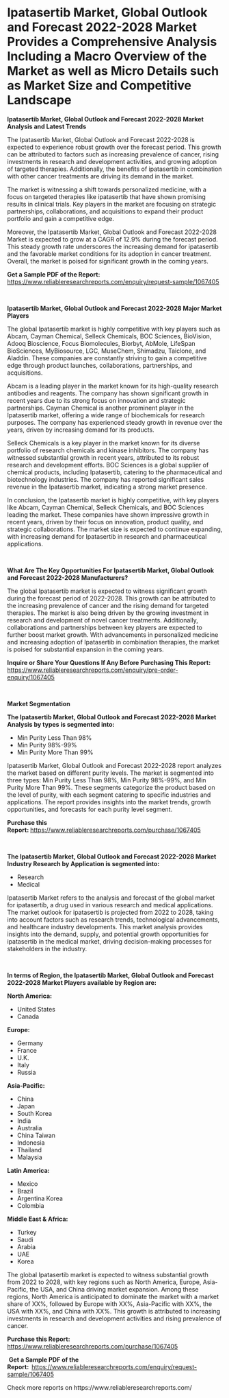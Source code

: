 <p><h1>Ipatasertib Market, Global Outlook and Forecast 2022-2028 Market Provides a Comprehensive Analysis Including a Macro Overview of the Market as well as Micro Details such as Market Size and Competitive Landscape</h1></p><p><strong>Ipatasertib Market, Global Outlook and Forecast 2022-2028 Market Analysis and Latest Trends</strong></p>
<p><p>The Ipatasertib Market, Global Outlook and Forecast 2022-2028 is expected to experience robust growth over the forecast period. This growth can be attributed to factors such as increasing prevalence of cancer, rising investments in research and development activities, and growing adoption of targeted therapies. Additionally, the benefits of ipatasertib in combination with other cancer treatments are driving its demand in the market.</p><p>The market is witnessing a shift towards personalized medicine, with a focus on targeted therapies like ipatasertib that have shown promising results in clinical trials. Key players in the market are focusing on strategic partnerships, collaborations, and acquisitions to expand their product portfolio and gain a competitive edge.</p><p>Moreover, the Ipatasertib Market, Global Outlook and Forecast 2022-2028 Market is expected to grow at a CAGR of 12.9% during the forecast period. This steady growth rate underscores the increasing demand for ipatasertib and the favorable market conditions for its adoption in cancer treatment. Overall, the market is poised for significant growth in the coming years.</p></p>
<p><strong>Get a Sample PDF of the Report:&nbsp;</strong> <a href="https://www.reliableresearchreports.com/enquiry/request-sample/1067405">https://www.reliableresearchreports.com/enquiry/request-sample/1067405</a></p>
<p>&nbsp;</p>
<p><strong>Ipatasertib Market, Global Outlook and Forecast 2022-2028 Major Market Players</strong></p>
<p><p>The global Ipatasertib market is highly competitive with key players such as Abcam, Cayman Chemical, Selleck Chemicals, BOC Sciences, BioVision, Adooq Bioscience, Focus Biomolecules, Biorbyt, AbMole, LifeSpan BioSciences, MyBiosource, LGC, MuseChem, Shimadzu, Taiclone, and Aladdin. These companies are constantly striving to gain a competitive edge through product launches, collaborations, partnerships, and acquisitions.</p><p>Abcam is a leading player in the market known for its high-quality research antibodies and reagents. The company has shown significant growth in recent years due to its strong focus on innovation and strategic partnerships. Cayman Chemical is another prominent player in the Ipatasertib market, offering a wide range of biochemicals for research purposes. The company has experienced steady growth in revenue over the years, driven by increasing demand for its products.</p><p>Selleck Chemicals is a key player in the market known for its diverse portfolio of research chemicals and kinase inhibitors. The company has witnessed substantial growth in recent years, attributed to its robust research and development efforts. BOC Sciences is a global supplier of chemical products, including Ipatasertib, catering to the pharmaceutical and biotechnology industries. The company has reported significant sales revenue in the Ipatasertib market, indicating a strong market presence.</p><p>In conclusion, the Ipatasertib market is highly competitive, with key players like Abcam, Cayman Chemical, Selleck Chemicals, and BOC Sciences leading the market. These companies have shown impressive growth in recent years, driven by their focus on innovation, product quality, and strategic collaborations. The market size is expected to continue expanding, with increasing demand for Ipatasertib in research and pharmaceutical applications.</p></p>
<p>&nbsp;</p>
<p><strong>What Are The Key Opportunities For Ipatasertib Market, Global Outlook and Forecast 2022-2028 Manufacturers?</strong></p>
<p><p>The global Ipatasertib market is expected to witness significant growth during the forecast period of 2022-2028. This growth can be attributed to the increasing prevalence of cancer and the rising demand for targeted therapies. The market is also being driven by the growing investment in research and development of novel cancer treatments. Additionally, collaborations and partnerships between key players are expected to further boost market growth. With advancements in personalized medicine and increasing adoption of Ipatasertib in combination therapies, the market is poised for substantial expansion in the coming years.</p></p>
<p><strong>Inquire or Share Your Questions If Any Before Purchasing This Report:</strong> <a href="https://www.reliableresearchreports.com/enquiry/pre-order-enquiry/1067405">https://www.reliableresearchreports.com/enquiry/pre-order-enquiry/1067405</a></p>
<p>&nbsp;</p>
<p><strong>Market Segmentation</strong></p>
<p><strong>The Ipatasertib Market, Global Outlook and Forecast 2022-2028 Market Analysis by types is segmented into:</strong></p>
<p><ul><li>Min Purity Less Than 98%</li><li>Min Purity 98%-99%</li><li>Min Purity More Than 99%</li></ul></p>
<p><p>Ipatasertib Market, Global Outlook and Forecast 2022-2028 report analyzes the market based on different purity levels. The market is segmented into three types: Min Purity Less Than 98%, Min Purity 98%-99%, and Min Purity More Than 99%. These segments categorize the product based on the level of purity, with each segment catering to specific industries and applications. The report provides insights into the market trends, growth opportunities, and forecasts for each purity level segment.</p></p>
<p><strong>Purchase this Report:&nbsp;</strong><a href="https://www.reliableresearchreports.com/purchase/1067405">https://www.reliableresearchreports.com/purchase/1067405</a></p>
<p>&nbsp;</p>
<p><strong>The Ipatasertib Market, Global Outlook and Forecast 2022-2028 Market Industry Research by Application is segmented into:</strong></p>
<p><ul><li>Research</li><li>Medical</li></ul></p>
<p><p>Ipatasertib Market refers to the analysis and forecast of the global market for ipatasertib, a drug used in various research and medical applications. The market outlook for ipatasertib is projected from 2022 to 2028, taking into account factors such as research trends, technological advancements, and healthcare industry developments. This market analysis provides insights into the demand, supply, and potential growth opportunities for ipatasertib in the medical market, driving decision-making processes for stakeholders in the industry.</p></p>
<p>&nbsp;</p>
<p><strong>In terms of Region, the Ipatasertib Market, Global Outlook and Forecast 2022-2028 Market Players available by Region are:</strong></p>
<p>
    <p> <strong> North America: </strong>
        <ul>
            <li>United States</li>
            <li>Canada</li>
        </ul>
        </p> 
    <p> <strong> Europe: </strong>
        <ul>
            <li>Germany</li>
            <li>France</li>
            <li>U.K.</li>
            <li>Italy</li>
            <li>Russia</li>
        </ul>
        </p> 
    <p> <strong> Asia-Pacific: </strong>
        <ul>
            <li>China</li>
            <li>Japan</li>
            <li>South Korea</li>
            <li>India</li>
            <li>Australia</li>
            <li>China Taiwan</li>
            <li>Indonesia</li>
            <li>Thailand</li>
            <li>Malaysia</li>
        </ul>
        </p> 
    <p> <strong> Latin America: </strong>
        <ul>
            <li>Mexico</li>
            <li>Brazil</li>
            <li>Argentina Korea</li>
            <li>Colombia</li>
        </ul>
        </p> 
    <p> <strong> Middle East & Africa: </strong>
        <ul>
            <li>Turkey</li>
            <li>Saudi</li>
            <li>Arabia</li>
            <li>UAE</li>
            <li>Korea</li>
        </ul>
    </p>
    </p>
<p><p>The global Ipatasertib market is expected to witness substantial growth from 2022 to 2028, with key regions such as North America, Europe, Asia-Pacific, the USA, and China driving market expansion. Among these regions, North America is anticipated to dominate the market with a market share of XX%, followed by Europe with XX%, Asia-Pacific with XX%, the USA with XX%, and China with XX%. This growth is attributed to increasing investments in research and development activities and rising prevalence of cancer.</p></p>
<p><strong>Purchase this Report: </strong><a href="https://www.reliableresearchreports.com/purchase/1067405">https://www.reliableresearchreports.com/purchase/1067405</a></p>
<p>&nbsp;<strong>Get a Sample PDF of the Report:&nbsp;&nbsp;</strong><a href="https://www.reliableresearchreports.com/enquiry/request-sample/1067405">https://www.reliableresearchreports.com/enquiry/request-sample/1067405</a></p>
<p><strong></strong></p>
<p>Check more reports on https://www.reliableresearchreports.com/</p>